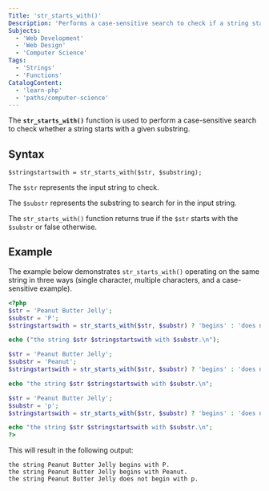 ```yaml
---
Title: 'str_starts_with()'
Description: 'Performs a case-sensitive search to check if a string starts with a given substring.'
Subjects:
  - 'Web Development'
  - 'Web Design'
  - 'Computer Science'
Tags:
  - 'Strings'
  - 'Functions'
CatalogContent:
  - 'learn-php'
  - 'paths/computer-science'
---
```


The **`str_starts_with()`** function is used to perform a case-sensitive search to check whether a string starts with a given substring.

## Syntax

```pseudo
$stringstartswith = str_starts_with($str, $substring);
```

The `$str` represents the input string to check.

The `$substr` represents the substring to search for in the input string.

The `str_starts_with()` function returns true if the `$str` starts with the `$substr` or false otherwise.

## Example

The example below demonstrates `str_starts_with()` operating on the same string in three ways (single character, multiple characters, and a case-sensitive example).

```php
<?php
$str = 'Peanut Butter Jelly';
$substr = 'P';
$stringstartswith = str_starts_with($str, $substr) ? 'begins' : 'does not begin';

echo ("the string $str $stringstartswith with $substr.\n");

$str = 'Peanut Butter Jelly';
$substr = 'Peanut';
$stringstartswith = str_starts_with($str, $substr) ? 'begins' : 'does not begin';

echo "the string $str $stringstartswith with $substr.\n";

$str = 'Peanut Butter Jelly';
$substr = 'p';
$stringstartswith = str_starts_with($str, $substr) ? 'begins' : 'does not begin';

echo "the string $str $stringstartswith with $substr.\n";
?>
```

This will result in the following output:

```shell
the string Peanut Butter Jelly begins with P.
the string Peanut Butter Jelly begins with Peanut.
the string Peanut Butter Jelly does not begin with p.
```
